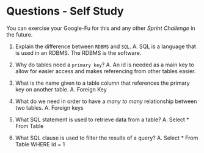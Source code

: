 # Questions - Self Study

You can exercise your Google-Fu for this and any other _Sprint Challenge_ in the future.

1.  Explain the difference between `RDBMS` and `SQL`.
    A. SQL is a language that is used in an RDBMS. The RDBMS is the software.

1.  Why do tables need a `primary key`?
    A. An id is needed as a main key to allow for easier access and makes referencing from other tables easier.

1.  What is the name given to a table column that references the primary key
    on another table.
    A. Foreign Key

1.  What do we need in order to have a _many to many_ relationship between two
    tables.
    A. Foreign keys

1.  What SQL statement is used to retrieve data from a table?
    A. Select * From Table

1.  What SQL clause is used to filter the results of a query?
    A. Select * From Table WHERE Id = 1